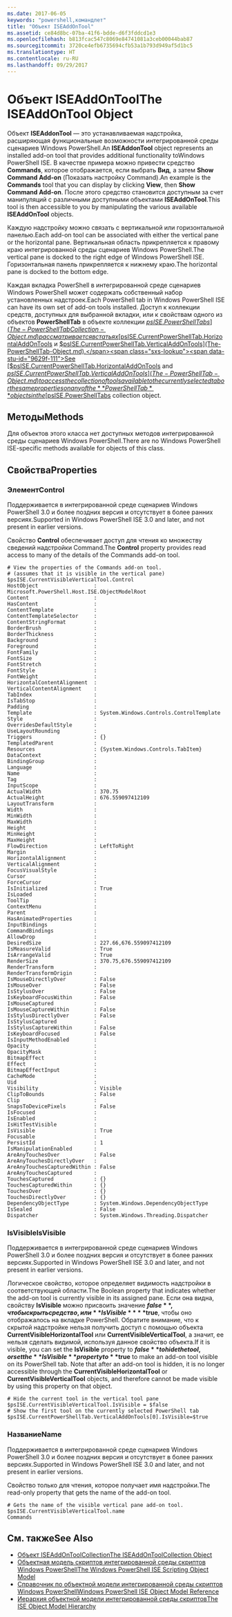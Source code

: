 ```yaml
---
ms.date: 2017-06-05
keywords: "powershell,командлет"
title: "Объект ISEAddOnTool"
ms.assetid: ce84d8bc-07ba-41f6-bdde-d6f3fddcd1e3
ms.openlocfilehash: b813fcac547c8069e84741081a3ceb00044bab87
ms.sourcegitcommit: 3720ce4efb6735694cfb53a1b793d949af5d1bc5
ms.translationtype: HT
ms.contentlocale: ru-RU
ms.lasthandoff: 09/29/2017
---
```

# <a name="the-iseaddontool-object"></a><span data-ttu-id="9629f-103">Объект ISEAddOnTool</span><span class="sxs-lookup"><span data-stu-id="9629f-103">The ISEAddOnTool Object</span></span>
  <span data-ttu-id="9629f-104">Объект **ISEAddonTool** — это устанавливаемая надстройка, расширяющая функциональные возможности интегрированной среды сценариев Windows PowerShell.</span><span class="sxs-lookup"><span data-stu-id="9629f-104">An **ISEAddonTool** object represents an installed add-on tool that provides additional functionality toWindows PowerShell ISE.</span></span> <span data-ttu-id="9629f-105">В качестве примера можно привести средство **Commands**, которое отображается, если выбрать **Вид**, а затем **Show Command Add-on** (Показать настройку Command).</span><span class="sxs-lookup"><span data-stu-id="9629f-105">An example is the **Commands** tool that you can display by clicking **View**, then **Show Command Add-on**.</span></span> <span data-ttu-id="9629f-106">После этого средство становится доступным за счет манипуляций с различными доступными объектами **ISEAddOnTool**.</span><span class="sxs-lookup"><span data-stu-id="9629f-106">This tool is then accessible to you by manipulating the various available **ISEAddOnTool** objects.</span></span>

 <span data-ttu-id="9629f-107">Каждую надстройку можно связать с вертикальной или горизонтальной панелью.</span><span class="sxs-lookup"><span data-stu-id="9629f-107">Each add-on tool can be associated with either the vertical pane or the horizontal pane.</span></span> <span data-ttu-id="9629f-108">Вертикальная область прикрепляется к правому краю интегрированной среды сценариев Windows PowerShell.</span><span class="sxs-lookup"><span data-stu-id="9629f-108">The vertical pane is docked to the right edge of Windows PowerShell ISE.</span></span> <span data-ttu-id="9629f-109">Горизонтальная панель прикрепляется к нижнему краю.</span><span class="sxs-lookup"><span data-stu-id="9629f-109">The horizontal pane is docked to the bottom edge.</span></span>

 <span data-ttu-id="9629f-110">Каждая вкладка PowerShell в интегрированной среде сценариев Windows PowerShell может содержать собственный набор установленных надстроек.</span><span class="sxs-lookup"><span data-stu-id="9629f-110">Each PowerShell tab in Windows PowerShell ISE can have its own set of add-on tools installed.</span></span> <span data-ttu-id="9629f-111">Доступ к коллекции средств, доступных для выбранной вкладки, или к свойствам одного из объектов **PowerShellTab** в объекте коллекции [$psISE.PowerShellTabs](The-PowerShellTabCollection-Object.md) рассматривается в статьях [$psISE.CurrentPowerShellTab.HorizontalAddOnTools](The-PowerShellTab-Object.md) и [$psISE.CurrentPowerShellTab.VerticalAddOnTools](The-PowerShellTab-Object.md).</span><span class="sxs-lookup"><span data-stu-id="9629f-111">See [$psISE.CurrentPowerShellTab.HorizontalAddOnTools](The-PowerShellTab-Object.md) and [$psISE.CurrentPowerShellTab.VerticalAddOnTools](The-PowerShellTab-Object.md) to access the collection of tools available to the currently selected tab or the same properties on any of the **PowerShellTab** objects in the [$psISE.PowerShellTabs](The-PowerShellTabCollection-Object.md) collection object.</span></span>

## <a name="methods"></a><span data-ttu-id="9629f-112">Методы</span><span class="sxs-lookup"><span data-stu-id="9629f-112">Methods</span></span>
 <span data-ttu-id="9629f-113">Для объектов этого класса нет доступных методов интегрированной среды сценариев Windows PowerShell.</span><span class="sxs-lookup"><span data-stu-id="9629f-113">There are no Windows PowerShell ISE-specific methods available for objects of this class.</span></span>

## <a name="properties"></a><span data-ttu-id="9629f-114">Свойства</span><span class="sxs-lookup"><span data-stu-id="9629f-114">Properties</span></span>

### <a name="control"></a><span data-ttu-id="9629f-115">Элемент</span><span class="sxs-lookup"><span data-stu-id="9629f-115">Control</span></span>
  <span data-ttu-id="9629f-116">Поддерживается в интегрированной среде сценариев Windows PowerShell 3.0 и более поздних версия и отсутствует в более ранних версиях.</span><span class="sxs-lookup"><span data-stu-id="9629f-116">Supported in Windows PowerShell ISE 3.0 and later, and not present in earlier versions.</span></span>

 <span data-ttu-id="9629f-117">Свойство **Control** обеспечивает доступ для чтения ко множеству сведений надстройки Command.</span><span class="sxs-lookup"><span data-stu-id="9629f-117">The **Control** property provides read access to many of the details of the Commands add-on tool.</span></span>

```
# View the properties of the Commands add-on tool.
# (assumes that it is visible in the vertical pane)
$psISE.CurrentVisibleVerticalTool.Control
HostObject                  : Microsoft.PowerShell.Host.ISE.ObjectModelRoot
Content                     :
HasContent                  :
ContentTemplate             :
ContentTemplateSelector     :
ContentStringFormat         :
BorderBrush                 :
BorderThickness             :
Background                  :
Foreground                  :
FontFamily                  :
FontSize                    :
FontStretch                 :
FontStyle                   :
FontWeight                  :
HorizontalContentAlignment  :
VerticalContentAlignment    :
TabIndex                    :
IsTabStop                   :
Padding                     :
Template                    : System.Windows.Controls.ControlTemplate
Style                       :
OverridesDefaultStyle       :
UseLayoutRounding           :
Triggers                    : {}
TemplatedParent             :
Resources                   : {System.Windows.Controls.TabItem}
DataContext                 :
BindingGroup                :
Language                    :
Name                        :
Tag                         :
InputScope                  :
ActualWidth                 : 370.75
ActualHeight                : 676.559097412109
LayoutTransform             :
Width                       :
MinWidth                    :
MaxWidth                    :
Height                      :
MinHeight                   :
MaxHeight                   :
FlowDirection               : LeftToRight
Margin                      :
HorizontalAlignment         :
VerticalAlignment           :
FocusVisualStyle            :
Cursor                      :
ForceCursor                 :
IsInitialized               : True
IsLoaded                    :
ToolTip                     :
ContextMenu                 :
Parent                      :
HasAnimatedProperties       :
InputBindings               :
CommandBindings             :
AllowDrop                   :
DesiredSize                 : 227.66,676.559097412109
IsMeasureValid              : True
IsArrangeValid              : True
RenderSize                  : 370.75,676.559097412109
RenderTransform             :
RenderTransformOrigin       :
IsMouseDirectlyOver         : False
IsMouseOver                 : False
IsStylusOver                : False
IsKeyboardFocusWithin       : False
IsMouseCaptured             :
IsMouseCaptureWithin        : False
IsStylusDirectlyOver        : False
IsStylusCaptured            :
IsStylusCaptureWithin       : False
IsKeyboardFocused           : False
IsInputMethodEnabled        :
Opacity                     :
OpacityMask                 :
BitmapEffect                :
Effect                      :
BitmapEffectInput           :
CacheMode                   :
Uid                         :
Visibility                  : Visible
ClipToBounds                : False
Clip                        :
SnapsToDevicePixels         : False
IsFocused                   :
IsEnabled                   :
IsHitTestVisible            :
IsVisible                   : True
Focusable                   :
PersistId                   : 1
IsManipulationEnabled       :
AreAnyTouchesOver           : False
AreAnyTouchesDirectlyOver   :
AreAnyTouchesCapturedWithin : False
AreAnyTouchesCaptured       :
TouchesCaptured             : {}
TouchesCapturedWithin       : {}
TouchesOver                 : {}
TouchesDirectlyOver         : {}
DependencyObjectType        : System.Windows.DependencyObjectType
IsSealed                    : False
Dispatcher                  : System.Windows.Threading.Dispatcher

```

### <a name="isvisible"></a><span data-ttu-id="9629f-118">IsVisible</span><span class="sxs-lookup"><span data-stu-id="9629f-118">IsVisible</span></span>
  <span data-ttu-id="9629f-119">Поддерживается в интегрированной среде сценариев Windows PowerShell 3.0 и более поздних версия и отсутствует в более ранних версиях.</span><span class="sxs-lookup"><span data-stu-id="9629f-119">Supported in Windows PowerShell ISE 3.0 and later, and not present in earlier versions.</span></span>

 <span data-ttu-id="9629f-120">Логическое свойство, которое определяет видимость надстройки в соответствующей области.</span><span class="sxs-lookup"><span data-stu-id="9629f-120">The Boolean property that indicates whether the add-on tool is currently visible in its assigned pane.</span></span> <span data-ttu-id="9629f-121">Если она видна, свойству **IsVisible** можно присвоить значение **$false**, чтобы скрыть средство, или **IsVisible****$true**, чтобы оно отображалось на вкладке PowerShell. Обратите внимание, что к скрытой надстройке нельзя получить доступ с помощью объекта **CurrentVisibleHorizontalTool** или **CurrentVisibleVerticalTool**, а значит, ее нельзя сделать видимой, используя данное свойство объекта.</span><span class="sxs-lookup"><span data-stu-id="9629f-121">If it is visible, you can set the **IsVisible** property to **$false** to hide the tool, or set the **IsVisible** property to **$true** to make an add-on tool visible on its PowerShell tab. Note that after an add-on tool is hidden, it is no longer accessible through the **CurrentVisibleHorizontalTool** or **CurrentVisibleVerticalTool** objects, and therefore cannot be made visible by using this property on that object.</span></span>

```
# Hide the current tool in the vertical tool pane
$psISE.CurrentVisibleVerticalTool.IsVisible = $false
# Show the first tool on the currently selected PowerShell tab
$psISE.CurrentPowerShellTab.VerticalAddOnTools[0].IsVisible=$true

```

### <a name="name"></a><span data-ttu-id="9629f-122">Название</span><span class="sxs-lookup"><span data-stu-id="9629f-122">Name</span></span>
  <span data-ttu-id="9629f-123">Поддерживается в интегрированной среде сценариев Windows PowerShell 3.0 и более поздних версия и отсутствует в более ранних версиях.</span><span class="sxs-lookup"><span data-stu-id="9629f-123">Supported in Windows PowerShell ISE 3.0 and later, and not present in earlier versions.</span></span>

 <span data-ttu-id="9629f-124">Свойство только для чтения, которое получает имя надстройки.</span><span class="sxs-lookup"><span data-stu-id="9629f-124">The read-only property that gets the name of the add-on tool.</span></span>

```
# Gets the name of the visible vertical pane add-on tool.
$psISE.CurrentVisibleVerticalTool.name
Commands

```

## <a name="see-also"></a><span data-ttu-id="9629f-125">См. также</span><span class="sxs-lookup"><span data-stu-id="9629f-125">See Also</span></span>
- [<span data-ttu-id="9629f-126">Объект ISEAddOnToolCollection</span><span class="sxs-lookup"><span data-stu-id="9629f-126">The ISEAddOnToolCollection Object</span></span>](The-ISEAddOnToolCollection-Object.md)
- [<span data-ttu-id="9629f-127">Объектная модель скриптов интегрированной среды скриптов Windows PowerShell</span><span class="sxs-lookup"><span data-stu-id="9629f-127">The Windows PowerShell ISE Scripting Object Model</span></span>](The-Windows-PowerShell-ISE-Scripting-Object-Model.md)
- [<span data-ttu-id="9629f-128">Справочник по объектной модели интегрированной среды скриптов Windows PowerShell</span><span class="sxs-lookup"><span data-stu-id="9629f-128">Windows PowerShell ISE Object Model Reference</span></span>](Windows-PowerShell-ISE-Object-Model-Reference.md)
- [<span data-ttu-id="9629f-129">Иерархия объектной модели интегрированной среды скриптов</span><span class="sxs-lookup"><span data-stu-id="9629f-129">The ISE Object Model Hierarchy</span></span>](The-ISE-Object-Model-Hierarchy.md)

